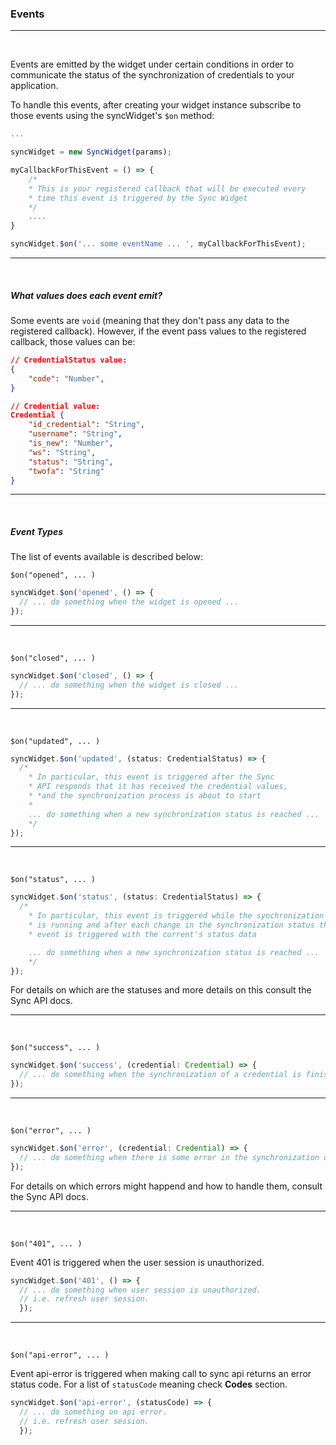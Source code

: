 ### Events

---

<br />

Events are emitted by the widget under certain conditions in order to communicate the status of the synchronization of credentials to your application.

To handle this events, after creating your widget instance subscribe to those events using the syncWidget's `$on` method:

```javascript
...

syncWidget = new SyncWidget(params);

myCallbackForThisEvent = () => {
    /*
    * This is your registered callback that will be executed every
    * time this event is triggered by the Sync Widget
    */
    ....
}

syncWidget.$on('... some eventName ... ', myCallbackForThisEvent);
```

---

<br />

##### What values does each event emit?

Some events are `void` (meaning that they don't pass any data to the registered callback). However, if the event pass values to the registered callback, those values can be:

```json
// CredentialStatus value:
{
    "code": "Number",
}

// Credential value:
Credential {
    "id_credential": "String",
    "username": "String",
    "is_new": "Number",
    "ws": "String",
    "status": "String",
    "twofa": "String"
}
```

---

<br />

##### Event Types

The list of events available is described below:

`$on("opened", ... )`

```javascript
syncWidget.$on('opened', () => {
  // ... do something when the widget is opened ...
});
```

---

<br />

`$on("closed", ... )`

```javascript
syncWidget.$on('closed', () => {
  // ... do something when the widget is closed ...
});
```

---

<br />

`$on("updated", ... )`

```javascript
syncWidget.$on('updated', (status: CredentialStatus) => {
  /*
    * In particular, this event is triggered after the Sync 
    * API responds that it has received the credential values, 
    * *and the synchronization process is about to start
    * 
    ... do something when a new synchronization status is reached ...
    */
});
```

---

<br />

`$on("status", ... )`

```javascript
syncWidget.$on('status', (status: CredentialStatus) => {
  /*
    * In particular, this event is triggered while the synchronization status 
    * is running and after each change in the synchronization status this
    * event is triggered with the current's status data

    ... do something when a new synchronization status is reached ...
    */
});
```

For details on which are the statuses and more details on this consult the Sync API docs.

---

<br />

`$on("success", ... )`

```javascript
syncWidget.$on('success', (credential: Credential) => {
  // ... do something when the synchronization of a credential is finished successfully
});
```

---

<br />

`$on("error", ... )`

```javascript
syncWidget.$on('error', (credential: Credential) => {
  // ... do something when there is some error in the synchronization of credentials  ...
});
```

For details on which errors might happend and how to handle them, consult the Sync API docs.

---

<br />

`$on("401", ... )`

Event 401 is triggered when the user session is unauthorized.

```javascript
syncWidget.$on('401', () => {
  // ... do something when user session is unauthorized.
  // i.e. refresh user session.
  });
```

---

<br />

`$on("api-error", ... )`

Event api-error is triggered when making call to sync api returns an error status code. For a list of `statusCode` meaning check **Codes** section.

```javascript
syncWidget.$on('api-error', (statusCode) => {
  // ... do something on api error.
  // i.e. refresh user session.
  });
```

